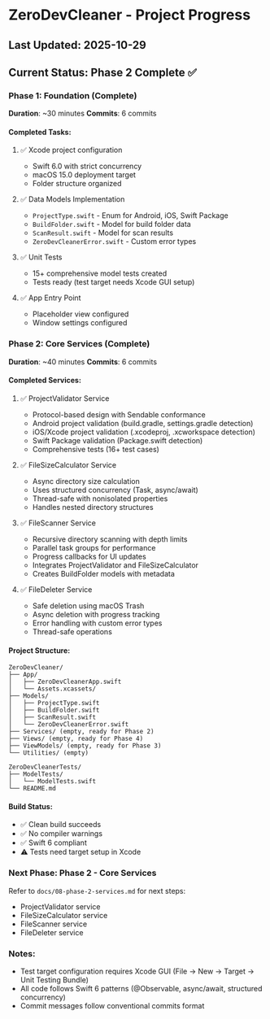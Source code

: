 # ZeroDevCleaner - Project Progress

## Last Updated: 2025-10-29

## Current Status: Phase 2 Complete ✅

### Phase 1: Foundation (Complete)

**Duration**: ~30 minutes
**Commits**: 6 commits

#### Completed Tasks:
1. ✅ Xcode project configuration
   - Swift 6.0 with strict concurrency
   - macOS 15.0 deployment target
   - Folder structure organized

2. ✅ Data Models Implementation
   - `ProjectType.swift` - Enum for Android, iOS, Swift Package
   - `BuildFolder.swift` - Model for build folder data
   - `ScanResult.swift` - Model for scan results
   - `ZeroDevCleanerError.swift` - Custom error types

3. ✅ Unit Tests
   - 15+ comprehensive model tests created
   - Tests ready (test target needs Xcode GUI setup)

4. ✅ App Entry Point
   - Placeholder view configured
   - Window settings configured

### Phase 2: Core Services (Complete)

**Duration**: ~40 minutes
**Commits**: 6 commits

#### Completed Services:
1. ✅ ProjectValidator Service
   - Protocol-based design with Sendable conformance
   - Android project validation (build.gradle, settings.gradle detection)
   - iOS/Xcode project validation (.xcodeproj, .xcworkspace detection)
   - Swift Package validation (Package.swift detection)
   - Comprehensive tests (16+ test cases)

2. ✅ FileSizeCalculator Service
   - Async directory size calculation
   - Uses structured concurrency (Task, async/await)
   - Thread-safe with nonisolated properties
   - Handles nested directory structures

3. ✅ FileScanner Service
   - Recursive directory scanning with depth limits
   - Parallel task groups for performance
   - Progress callbacks for UI updates
   - Integrates ProjectValidator and FileSizeCalculator
   - Creates BuildFolder models with metadata

4. ✅ FileDeleter Service
   - Safe deletion using macOS Trash
   - Async deletion with progress tracking
   - Error handling with custom error types
   - Thread-safe operations

#### Project Structure:
```
ZeroDevCleaner/
├── App/
│   ├── ZeroDevCleanerApp.swift
│   └── Assets.xcassets/
├── Models/
│   ├── ProjectType.swift
│   ├── BuildFolder.swift
│   ├── ScanResult.swift
│   └── ZeroDevCleanerError.swift
├── Services/ (empty, ready for Phase 2)
├── Views/ (empty, ready for Phase 4)
├── ViewModels/ (empty, ready for Phase 3)
└── Utilities/ (empty)

ZeroDevCleanerTests/
├── ModelTests/
│   └── ModelTests.swift
└── README.md
```

#### Build Status:
- ✅ Clean build succeeds
- ✅ No compiler warnings
- ✅ Swift 6 compliant
- ⚠️ Tests need target setup in Xcode

### Next Phase: Phase 2 - Core Services

Refer to `docs/08-phase-2-services.md` for next steps:
- ProjectValidator service
- FileSizeCalculator service
- FileScanner service
- FileDeleter service

### Notes:
- Test target configuration requires Xcode GUI (File → New → Target → Unit Testing Bundle)
- All code follows Swift 6 patterns (@Observable, async/await, structured concurrency)
- Commit messages follow conventional commits format
